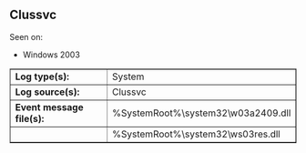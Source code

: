 ## Clussvc

Seen on:
* Windows 2003

<table border="1" class="docutils">
  <tbody>
    <tr>
      <td><b>Log type(s):</b></td>
      <td>System</td>
    </tr>
    <tr>
      <td><b>Log source(s):</b></td>
      <td>Clussvc</td>
    </tr>
    <tr>
      <td><b>Event message file(s):</b></td>
      <td>%SystemRoot%\system32\w03a2409.dll</td>
    </tr>
    <tr>
      <td>&nbsp;</td>
      <td>%SystemRoot%\system32\ws03res.dll</td>
    </tr>
  </tbody>
</table>

&nbsp;

